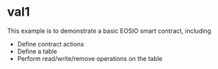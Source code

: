 # val1

This example is to demonstrate a basic EOSIO smart contract, including

- Define contract actions
- Define a table
- Perform read/write/remove operations on the table
